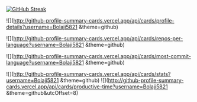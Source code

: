 [![GitHub Streak](https://github-readme-streak-stats.herokuapp.com?user=Bolaji5821&theme=highcontrast)](https://git.io/streak-stats)

![](http://github-profile-summary-cards.vercel.app/api/cards/profile-details?username=Bolaji5821 &theme=github)

![](http://github-profile-summary-cards.vercel.app/api/cards/repos-per-language?username=Bolaji5821 &theme=github)

![](http://github-profile-summary-cards.vercel.app/api/cards/most-commit-language?username=Bolaji5821 &theme=github)

![](http://github-profile-summary-cards.vercel.app/api/cards/stats?username=Bolaji5821 &theme=github)
![](http://github-profile-summary-cards.vercel.app/api/cards/productive-time?username=Bolaji5821 &theme=github&utcOffset=8)
